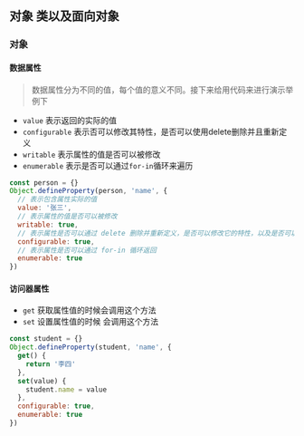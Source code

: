 ## 对象 类以及面向对象

### 对象
#### 数据属性
> 数据属性分为不同的值，每个值的意义不同。接下来给用代码来进行演示举例下
- `value` 表示返回的实际的值
- `configurable` 表示否可以修改其特性，是否可以使用delete删除并且重新定义
- `writable` 表示属性的值是否可以被修改
- `enumerable` 表示是否可以通过`for-in`循环来遍历
```js
const person = {}
Object.defineProperty(person, 'name', {
  // 表示包含属性实际的值
  value: '张三',
  // 表示属性的值是否可以被修改
  writable: true,
  // 表示属性是否可以通过 delete 删除并重新定义，是否可以修改它的特性，以及是否可以把它改为访问器属性
  configurable: true,
  // 表示属性是否可以通过 for-in 循环返回
  enumerable: true
})
```

#### 访问器属性
- `get` 获取属性值的时候会调用这个方法
- `set` 设置属性值的时候 会调用这个方法
```js
const student = {}
Object.defineProperty(student, 'name', {
  get() {
    return '李四'
  },
  set(value) {
    student.name = value
  },
  configurable: true,
  enumerable: true
})
```